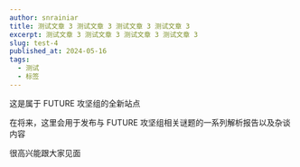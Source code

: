 ```yaml
---
author: snrainiar
title: 测试文章 3 测试文章 3 测试文章 3 测试文章 3
excerpt: 测试文章 3 测试文章 3 测试文章 3 测试文章 3
slug: test-4
published_at: 2024-05-16
tags:
  - 测试
  - 标签
---
```


这是属于 FUTURE 攻坚组的全新站点

在将来，这里会用于发布与 FUTURE 攻坚组相关谜题的一系列解析报告以及杂谈内容

很高兴能跟大家见面

